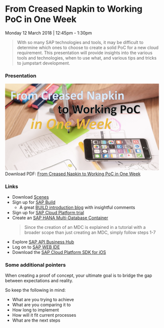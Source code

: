 # From Creased Napkin to Working PoC in One Week

Monday 12 March 2018 | 12:45pm - 1:30pm

> With so many SAP technologies and tools, it may be difficult to determine which ones to choose to create a solid PoC for a new cloud requirement. This presentation will provide insights into the various tools and technologies, when to use what, and various tips and tricks to jumpstart development.

### Presentation

![From Creased Napkin to Working PoC in One Week](poc.png)
Download PDF: [From Creased Napkin to Working PoC in One Week](From_creased_napkin_to_working_PoC.pdf)

### Links

 - Download [Scenes](https://experience.sap.com/designservices/approach/scenes)
 - Sign up for [SAP Build](https://www.build.me)
    - A great [BUILD introduction blog](https://blogs.sap.com/2015/08/08/lets-build/) with insightful comments
 - Sign up for [SAP Cloud Platform trial]()
 - Create an [SAP HANA Multi-Database Container](https://www.sap.com/developer/tutorials/fiori-ios-scpms-geolocation.html)
     > Since the creation of an MDC is explained in a tutorial with a broader scope than just creating an MDC, simply follow steps 1-7
 - Explore [SAP API Business Hub](https://api.sap.com)
 - Log on to [SAP WEB IDE](https://www.sap.com/developer/tutorials/sapui5-webide-open-webide.html)
 - Download the [SAP Cloud Platform SDK for iOS](https://www.sap.com/developer/topics/cloud-platform-sdk-for-ios.html)

### Some additional pointers

When creating a proof of concept, your ultimate goal is to bridge the gap between expectations and reality.

So keep the following in mind:

 - What are you trying to achieve
 - What are you comparing it to
 - How long to implement
 - How will it fit current processes
 - What are the next steps
